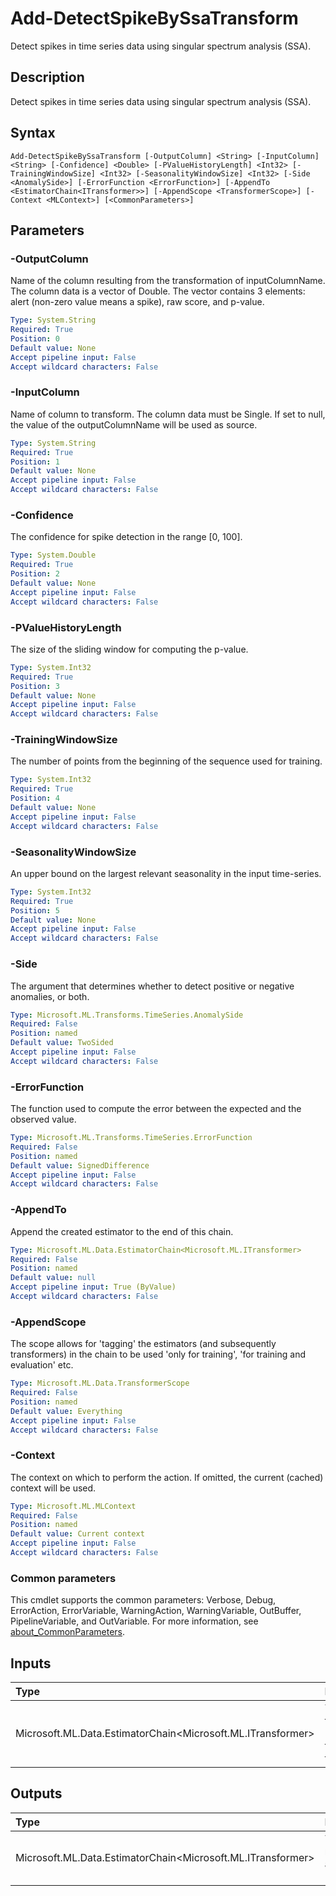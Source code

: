 # Add-DetectSpikeBySsaTransform

Detect spikes in time series data using singular spectrum analysis (SSA).

## Description

Detect spikes in time series data using singular spectrum analysis (SSA).

## Syntax

```
Add-DetectSpikeBySsaTransform [-OutputColumn] <String> [-InputColumn] <String> [-Confidence] <Double> [-PValueHistoryLength] <Int32> [-TrainingWindowSize] <Int32> [-SeasonalityWindowSize] <Int32> [-Side <AnomalySide>] [-ErrorFunction <ErrorFunction>] [-AppendTo <EstimatorChain<ITransformer>>] [-AppendScope <TransformerScope>] [-Context <MLContext>] [<CommonParameters>]
```

## Parameters

### -OutputColumn

Name of the column resulting from the transformation of inputColumnName. The column data is a vector of Double. The vector contains 3 elements: alert (non-zero value means a spike), raw score, and p-value.

```yaml
Type: System.String
Required: True
Position: 0
Default value: None
Accept pipeline input: False
Accept wildcard characters: False
```

### -InputColumn

Name of column to transform. The column data must be Single. If set to null, the value of the outputColumnName will be used as source.

```yaml
Type: System.String
Required: True
Position: 1
Default value: None
Accept pipeline input: False
Accept wildcard characters: False
```

### -Confidence

The confidence for spike detection in the range [0, 100].

```yaml
Type: System.Double
Required: True
Position: 2
Default value: None
Accept pipeline input: False
Accept wildcard characters: False
```

### -PValueHistoryLength

The size of the sliding window for computing the p-value.

```yaml
Type: System.Int32
Required: True
Position: 3
Default value: None
Accept pipeline input: False
Accept wildcard characters: False
```

### -TrainingWindowSize

The number of points from the beginning of the sequence used for training.

```yaml
Type: System.Int32
Required: True
Position: 4
Default value: None
Accept pipeline input: False
Accept wildcard characters: False
```

### -SeasonalityWindowSize

An upper bound on the largest relevant seasonality in the input time-series.

```yaml
Type: System.Int32
Required: True
Position: 5
Default value: None
Accept pipeline input: False
Accept wildcard characters: False
```

### -Side

The argument that determines whether to detect positive or negative anomalies, or both.

```yaml
Type: Microsoft.ML.Transforms.TimeSeries.AnomalySide
Required: False
Position: named
Default value: TwoSided
Accept pipeline input: False
Accept wildcard characters: False
```

### -ErrorFunction

The function used to compute the error between the expected and the observed value.

```yaml
Type: Microsoft.ML.Transforms.TimeSeries.ErrorFunction
Required: False
Position: named
Default value: SignedDifference
Accept pipeline input: False
Accept wildcard characters: False
```

### -AppendTo

Append the created estimator to the end of this chain.

```yaml
Type: Microsoft.ML.Data.EstimatorChain<Microsoft.ML.ITransformer>
Required: False
Position: named
Default value: null
Accept pipeline input: True (ByValue)
Accept wildcard characters: False
```

### -AppendScope

The scope allows for 'tagging' the estimators (and subsequently transformers) in the chain to be used 'only for training', 'for training and evaluation' etc.

```yaml
Type: Microsoft.ML.Data.TransformerScope
Required: False
Position: named
Default value: Everything
Accept pipeline input: False
Accept wildcard characters: False
```

### -Context

The context on which to perform the action. If omitted, the current (cached) context will be used.

```yaml
Type: Microsoft.ML.MLContext
Required: False
Position: named
Default value: Current context
Accept pipeline input: False
Accept wildcard characters: False
```

### Common parameters

This cmdlet supports the common parameters: Verbose, Debug, ErrorAction, ErrorVariable, WarningAction, WarningVariable, OutBuffer, PipelineVariable, and OutVariable. For more information, see [about_CommonParameters](https://go.microsoft.com/fwlink/?LinkID=113216).

## Inputs

| Type | Description |
|:---|:---|
| Microsoft.ML.Data.EstimatorChain<Microsoft.ML.ITransformer> | You can pipe the EstimatorChain to append to this cmdlet. |

## Outputs

| Type | Description |
|:---|:---|
| Microsoft.ML.Data.EstimatorChain<Microsoft.ML.ITransformer> | This cmdlet returns the appended EstimatorChain. |


